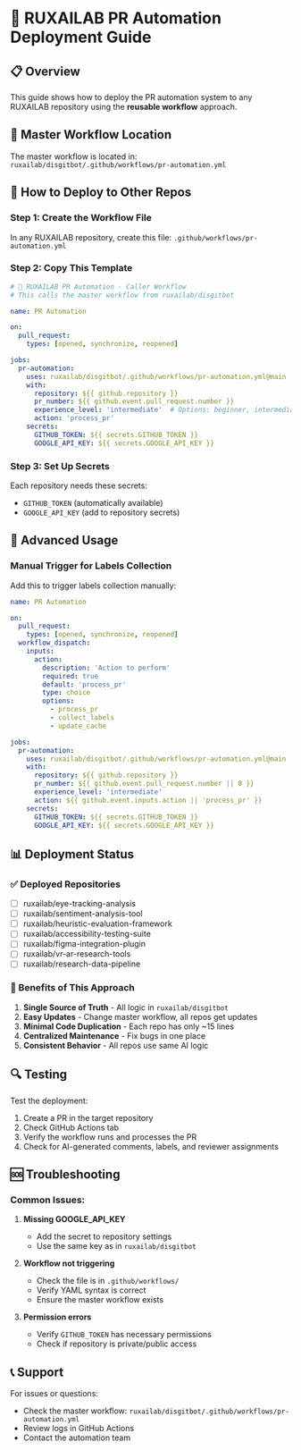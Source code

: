# 🚀 RUXAILAB PR Automation Deployment Guide

## 📋 Overview

This guide shows how to deploy the PR automation system to any RUXAILAB repository using the **reusable workflow** approach.

## 🎯 Master Workflow Location

The master workflow is located in: `ruxailab/disgitbot/.github/workflows/pr-automation.yml`

## 📁 How to Deploy to Other Repos

### Step 1: Create the Workflow File

In any RUXAILAB repository, create this file:
`.github/workflows/pr-automation.yml`

### Step 2: Copy This Template

```yaml
# 🤖 RUXAILAB PR Automation - Caller Workflow
# This calls the master workflow from ruxailab/disgitbot

name: PR Automation

on:
  pull_request:
    types: [opened, synchronize, reopened]

jobs:
  pr-automation:
    uses: ruxailab/disgitbot/.github/workflows/pr-automation.yml@main
    with:
      repository: ${{ github.repository }}
      pr_number: ${{ github.event.pull_request.number }}
      experience_level: 'intermediate'  # Options: beginner, intermediate, advanced
      action: 'process_pr'
    secrets:
      GITHUB_TOKEN: ${{ secrets.GITHUB_TOKEN }}
      GOOGLE_API_KEY: ${{ secrets.GOOGLE_API_KEY }}
```

### Step 3: Set Up Secrets

Each repository needs these secrets:
- `GITHUB_TOKEN` (automatically available)
- `GOOGLE_API_KEY` (add to repository secrets)

## 🔧 Advanced Usage

### Manual Trigger for Labels Collection

Add this to trigger labels collection manually:

```yaml
name: PR Automation

on:
  pull_request:
    types: [opened, synchronize, reopened]
  workflow_dispatch:
    inputs:
      action:
        description: 'Action to perform'
        required: true
        default: 'process_pr'
        type: choice
        options:
          - process_pr
          - collect_labels
          - update_cache

jobs:
  pr-automation:
    uses: ruxailab/disgitbot/.github/workflows/pr-automation.yml@main
    with:
      repository: ${{ github.repository }}
      pr_number: ${{ github.event.pull_request.number || 0 }}
      experience_level: 'intermediate'
      action: ${{ github.event.inputs.action || 'process_pr' }}
    secrets:
      GITHUB_TOKEN: ${{ secrets.GITHUB_TOKEN }}
      GOOGLE_API_KEY: ${{ secrets.GOOGLE_API_KEY }}
```

## 📊 Deployment Status

### ✅ Deployed Repositories
- [ ] ruxailab/eye-tracking-analysis
- [ ] ruxailab/sentiment-analysis-tool
- [ ] ruxailab/heuristic-evaluation-framework
- [ ] ruxailab/accessibility-testing-suite
- [ ] ruxailab/figma-integration-plugin
- [ ] ruxailab/vr-ar-research-tools
- [ ] ruxailab/research-data-pipeline

### 🎯 Benefits of This Approach

1. **Single Source of Truth** - All logic in `ruxailab/disgitbot`
2. **Easy Updates** - Change master workflow, all repos get updates
3. **Minimal Code Duplication** - Each repo has only ~15 lines
4. **Centralized Maintenance** - Fix bugs in one place
5. **Consistent Behavior** - All repos use same AI logic

## 🔍 Testing

Test the deployment:
1. Create a PR in the target repository
2. Check GitHub Actions tab
3. Verify the workflow runs and processes the PR
4. Check for AI-generated comments, labels, and reviewer assignments

## 🆘 Troubleshooting

### Common Issues:

1. **Missing GOOGLE_API_KEY**
   - Add the secret to repository settings
   - Use the same key as in `ruxailab/disgitbot`

2. **Workflow not triggering**
   - Check the file is in `.github/workflows/`
   - Verify YAML syntax is correct
   - Ensure the master workflow exists

3. **Permission errors**
   - Verify `GITHUB_TOKEN` has necessary permissions
   - Check if repository is private/public access

## 📞 Support

For issues or questions:
- Check the master workflow: `ruxailab/disgitbot/.github/workflows/pr-automation.yml`
- Review logs in GitHub Actions
- Contact the automation team 